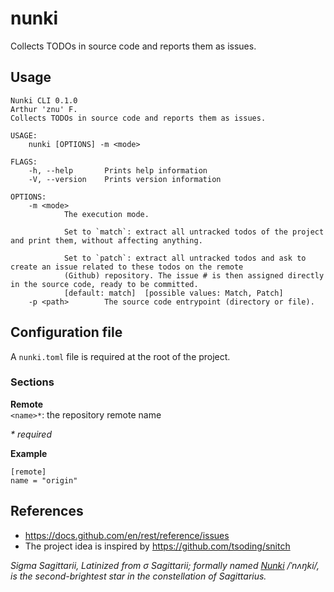 # nunki
Collects TODOs in source code and reports them as issues.

## Usage

```
Nunki CLI 0.1.0
Arthur 'znu' F.
Collects TODOs in source code and reports them as issues.

USAGE:
    nunki [OPTIONS] -m <mode>

FLAGS:
    -h, --help       Prints help information
    -V, --version    Prints version information

OPTIONS:
    -m <mode>
            The execution mode.
            
            Set to `match`: extract all untracked todos of the project and print them, without affecting anything.
            
            Set to `patch`: extract all untracked todos and ask to create an issue related to these todos on the remote
            (Github) repository. The issue # is then assigned directly in the source code, ready to be committed.
            [default: match]  [possible values: Match, Patch]
    -p <path>        The source code entrypoint (directory or file).
```

## Configuration file
A `nunki.toml` file is required at the root of the project.  

### Sections

__Remote__  
`<name>*`: the repository remote name 

_* required_

__Example__

```
[remote]
name = "origin"
```

## References
* https://docs.github.com/en/rest/reference/issues
* The project idea is inspired by https://github.com/tsoding/snitch

_Sigma Sagittarii, Latinized from σ Sagittarii; formally named [Nunki](https://en.wikipedia.org/wiki/Sigma_Sagittarii) /ˈnʌŋki/, is the second-brightest star in the constellation of Sagittarius._

